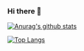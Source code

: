 ### Hi there 👋

<!--
**FredBrock/fredbrock** is a ✨ _special_ ✨ repository because its `README.md` (this file) appears on your GitHub profile.

Here are some ideas to get you started:

- 🔭 I’m currently working on ...
- 🌱 I’m currently learning ...
- 👯 I’m looking to collaborate on ...
- 🤔 I’m looking for help with ...
- 💬 Ask me about ...
- 📫 How to reach me: ...
- 😄 Pronouns: ...
- ⚡ Fun fact: ...
-->



[![Anurag's github stats](https://github-readme-stats.vercel.app/api?username=fredbrock&count_private=true&show_icons=true&theme=merko&hide=prs,contribs&title_color=0366d6)](https://github.com/anuraghazra/github-readme-stats)

[![Top Langs](https://github-readme-stats.vercel.app/api/top-langs/?username=fredbrock&layout=compact&title_color=0366d6)](https://github.com/anuraghazra/github-readme-stats)
